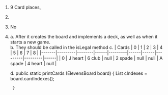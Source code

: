 1. 9 Card places, 
2. 
3. No
4. a. After it creates the board and implements a deck, as well as when it starts a new game.\
	b. They should be called in the isLegal method
	c. | Cards | 0       | 1      | 2    | 3       | 4    | 5    | 6       | 7       | 8    |
|-------|---------|--------|------|---------|------|------|---------|---------|------|
|   0   | J heart | 6 club | null | 2 spade | null | null | A spade | 4 heart | null |

	

	d. 
		public static printCards (ElevensBoard board) {
			List<Integer> cIndexes = board.cardIndexes();
			
		}